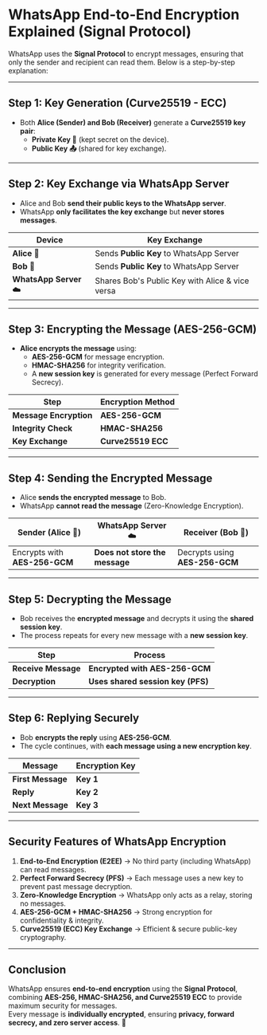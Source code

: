 # **WhatsApp End-to-End Encryption Explained (Signal Protocol)**

WhatsApp uses the **Signal Protocol** to encrypt messages, ensuring that only the sender and recipient can read them. Below is a step-by-step explanation:

---

## **Step 1: Key Generation (Curve25519 - ECC)**

- Both **Alice (Sender) and Bob (Receiver)** generate a **Curve25519 key pair**:
  - **Private Key 🔑** (kept secret on the device).
  - **Public Key 📤** (shared for key exchange).

---

## **Step 2: Key Exchange via WhatsApp Server**

- Alice and Bob **send their public keys to the WhatsApp server**.
- WhatsApp **only facilitates the key exchange** but **never stores messages**.

| **Device**  | **Key Exchange** |
|-------------|----------------|
| **Alice 📱** | Sends **Public Key** to WhatsApp Server |
| **Bob 📱** | Sends **Public Key** to WhatsApp Server |
| **WhatsApp Server ☁️** | Shares Bob's Public Key with Alice & vice versa |

---

## **Step 3: Encrypting the Message (AES-256-GCM)**

- **Alice encrypts the message** using:
  - **AES-256-GCM** for message encryption.
  - **HMAC-SHA256** for integrity verification.
  - A **new session key** is generated for every message (Perfect Forward Secrecy).

| **Step**  | **Encryption Method** |
|-----------|----------------------|
| **Message Encryption** | **AES-256-GCM** |
| **Integrity Check** | **HMAC-SHA256** |
| **Key Exchange** | **Curve25519 ECC** |

---

## **Step 4: Sending the Encrypted Message**

- Alice **sends the encrypted message** to Bob.
- WhatsApp **cannot read the message** (Zero-Knowledge Encryption).

| **Sender (Alice 📱)** | **WhatsApp Server ☁️** | **Receiver (Bob 📱)** |
|----------------|----------------|----------------|
| Encrypts with **AES-256-GCM** | **Does not store the message** | Decrypts using **AES-256-GCM** |

---

## **Step 5: Decrypting the Message**

- Bob receives the **encrypted message** and decrypts it using the **shared session key**.
- The process repeats for every new message with a **new session key**.

| **Step**  | **Process** |
|-----------|------------|
| **Receive Message** | **Encrypted with AES-256-GCM** |
| **Decryption** | **Uses shared session key (PFS)** |

---

## **Step 6: Replying Securely**

- Bob **encrypts the reply** using **AES-256-GCM**.
- The cycle continues, with **each message using a new encryption key**.

| **Message**  | **Encryption Key** |
|-------------|------------------|
| **First Message** | **Key 1** |
| **Reply** | **Key 2** |
| **Next Message** | **Key 3** |

---

## **Security Features of WhatsApp Encryption**

1. **End-to-End Encryption (E2EE)** → No third party (including WhatsApp) can read messages.
2. **Perfect Forward Secrecy (PFS)** → Each message uses a new key to prevent past message decryption.
3. **Zero-Knowledge Encryption** → WhatsApp only acts as a relay, storing no messages.
4. **AES-256-GCM + HMAC-SHA256** → Strong encryption for confidentiality & integrity.
5. **Curve25519 (ECC) Key Exchange** → Efficient & secure public-key cryptography.

---

## **Conclusion**

WhatsApp ensures **end-to-end encryption** using the **Signal Protocol**, combining **AES-256, HMAC-SHA256, and Curve25519 ECC** to provide maximum security for messages.  
Every message is **individually encrypted**, ensuring **privacy, forward secrecy, and zero server access**. 🚀
